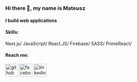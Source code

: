 ### Hi there 👋, my name is Mateusz
#### I build web applications

#### Skills: 
Next.js/
JavaScript/
React.JS/
Firebase/
SASS/
PrimeReact/



#### Reach me:

[<img src='https://img.icons8.com/ios-glyphs/30/ffffff/github.png' alt='github' height='40'>](https://github.com/mateuszNadolny)  [<img src='https://img.icons8.com/ios-glyphs/30/ffffff/facebook-new.png' alt='facebook' height='40'>](https://www.facebook.com/mateusz.nadolny.393/) [<img src='https://img.icons8.com/ios-glyphs/30/ffffff/linkedin.png' alt='linkedin' height='40'>](https://www.linkedin.com/in/mateusz-nadolny-080a03227/) 
 


